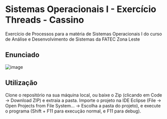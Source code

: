 # Sistemas Operacionais I - Exercício Threads - Cassino

Exercício de Processos para a matéria de Sistemas Operacionais I do curso de Análise e Desenvolvimento de Sistemas da FATEC Zona Leste

## Enunciado

![image](https://github.com/Matheus-Marti1/so1-exercicio-threads-cassino/assets/30555147/3f7591b2-950f-407d-b5ed-4a974c454323)


## Utilização

Clone o repositório na sua máquina local, ou baixe o Zip (clicando em Code -> Download ZIP) e extraia a pasta. Importe o projeto na IDE Eclipse (File -> Open Projects from File System... -> Escolha a pasta do projeto), e execute o programa (Shift + F11 para execução normal, e F11 para debug).
